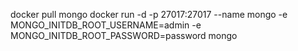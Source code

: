 docker pull mongo
docker run -d -p 27017:27017 --name mongo -e MONGO_INITDB_ROOT_USERNAME=admin -e MONGO_INITDB_ROOT_PASSWORD=password mongo